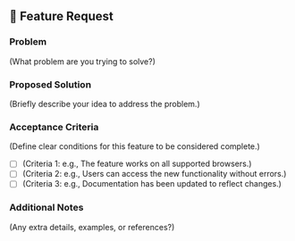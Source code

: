 ## 🚀 Feature Request

### **Problem**
(What problem are you trying to solve?)

### **Proposed Solution**
(Briefly describe your idea to address the problem.)

### **Acceptance Criteria**
(Define clear conditions for this feature to be considered complete.)
- [ ] (Criteria 1: e.g., The feature works on all supported browsers.)
- [ ] (Criteria 2: e.g., Users can access the new functionality without errors.)
- [ ] (Criteria 3: e.g., Documentation has been updated to reflect changes.)

### **Additional Notes**
(Any extra details, examples, or references?)